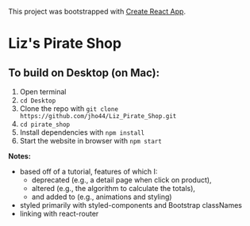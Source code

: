 This project was bootstrapped with [Create React App](https://github.com/facebook/create-react-app).

# Liz's Pirate Shop

## To build on Desktop (on Mac): 
1. Open terminal
2. ```cd Desktop```
3. Clone the repo with ```git clone https://github.com/jho44/Liz_Pirate_Shop.git```
4. ```cd pirate_shop```
5. Install dependencies with ```npm install```
6. Start the website in browser with ```npm start```

**Notes:**
- based off of a tutorial, features of which I: 
    - deprecated (e.g., a detail page when click on product), 
    - altered (e.g., the algorithm to calculate the totals), 
    - and added to (e.g., animations and styling)
- styled primarily with styled-components and Bootstrap classNames
- linking with react-router
